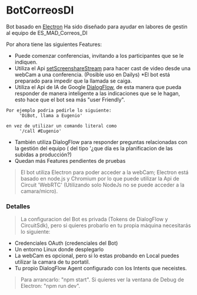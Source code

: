 # BotCorreosDI

Bot basado en [Electron](https://electron.atom.io/) 
Ha sido diseñado para ayudar en labores de gestin al equipo de ES_MAD_Correos_DI 

Por ahora tiene las siguientes Features:
* Puede comenzar conferencias, invitando a los participantes que se le indiquen.
* Utiliza el Api [setScreenshareStream](https://circuitsandbox.net/sdk/classes/Client.html#method_setScreenshareStream) para hacer cast de video desde una webCam a una conferencia. (Posible uso en Dailys)
*El bot está preparado para impedir que la llamada se caiga.
* Utiliza el Api de IA de Google [DialogFlow](https://dialogflow.com/), de esta manera que pueda responder de manera inteligente a las indicaciones que se le hagan, esto hace que el bot sea más "user Friendly". 
```
Por ejemplo podria pedirle lo siguiente: 
     'DiBot, llama a Eugenio' 
     
en vez de utilizar un comando literal como 
     '/call #Eugenio'
```
* También utiliza DialogFlow para responder preguntas relacionadas con la gestión del equipo ( del tipo '¿que día es la planificacion de las subidas a producción?)
* Quedan más Features pendientes de pruebas


> El bot utiliza Electron para poder acceder a la webCam; Electron está basado en node.js y Chromium por lo que puede utilizar la Api de Circuit 'WebRTC' (Utilizando solo NodeJs no se puede acceder a la camara/micro).



### Detalles

> La configuracion del Bot es privada (Tokens de DialogFlow y CircuitSdk), pero si quieres probarlo en tu propia máquina necesitarás lo siguiente:

* Credenciales OAuth (credenciales del Bot)
* Un entorno Linux donde desplegarlo
* La webCam es opcional, pero si lo estas probando en Local puedes utilizar la camara de tu portatil.
* Tu propio DialogFlow Agent configurado con los Intents que neceistes.

> Para arrancarlo: "npm start". 
> Si quieres ver la ventana de Debug de Electron: "npm run dev".
